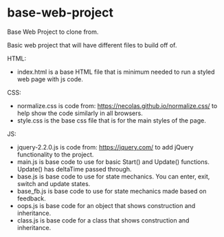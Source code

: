 # base-web-project
Base Web Project to clone from.

Basic web project that will have different files to build off of.

HTML:
* index.html is a base HTML file that is minimum needed to run a styled web page with js code.

CSS:
* normalize.css is code from: https://necolas.github.io/normalize.css/ to help show the code similarly in all browsers.
* style.css is the base css file that is for the main styles of the page.

JS:
* jquery-2.2.0.js is code from: https://jquery.com/ to add jQuery functionality to the project.
* main.js is base code to use for basic Start() and Update() functions. Update() has deltaTime passed through.
* base.js is base code to use for state mechanics. You can enter, exit, switch and update states.
* base_fb.js is base code to use for state mechanics made based on feedback.
* oops.js is base code for an object that shows construction and inheritance.
* class.js is base code for a class that shows construction and inheritance.